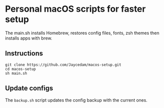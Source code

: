 # Personal macOS scripts for faster setup

The main.sh installs Homebrew, restores config files, fonts, zsh themes then installs apps with brew.

## Instructions

```
git clone https://github.com/Jaycedam/macos-setup.git
cd macos-setup
sh main.sh
```

## Update configs

The `backup.sh` script updates the config backup with the current ones.
